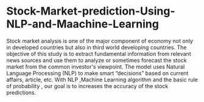# Stock-Market-prediction-Using-NLP-and-Maachine-Learning

Stock market analysis is one of the major component of economy not only in developed countries but also in third world developing countries.
The objective of this study is to extract fundamental information from relevant news sources and use them to analyze or sometimes forecast the stock market from the common investor's viewpoint.
The model uses Natural Language Processing (NLP) to make smart “decisions” based on current affairs, article, etc. With NLP ,Machine Learning algorithm and  the basic rule of probability  , our goal is to increases the accuracy of the stock predictions. 
